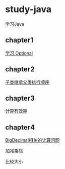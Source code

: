 # study-java

学习Java

## chapter1

[学习 Optional]()

## chapter2

[子类继承父类执行顺序]()

## chapter3

[计算有效期]()

## chapter4

[BigDecimal相关的计算问题](./src/main/java/com/fengwenyi/study_java/chapter4/StudyBigDecimal.java)

加减乘除

比较大小

